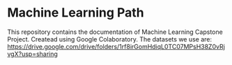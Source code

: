 # Machine Learning Path
This repository contains the documentation of Machine Learning Capstone Project. Createad using Google Colaboratory. The datasets we use are: https://drive.google.com/drive/folders/1rf8irGomHdiqL0TC07MPsH38Z0vRjvgX?usp=sharing
